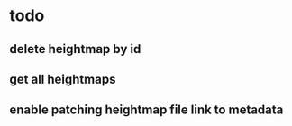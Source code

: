 # todo
## delete heightmap by id
## get all heightmaps
## enable patching heightmap file link to metadata
